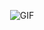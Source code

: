 <p align="center">
  <img  alt="GIF" src="https://media2.giphy.com/media/3o7qE5ceqLBHRR0C64/giphy.gif?cid=ecf05e47f2x5oe2kg3i5q2n4psrapf2nr1og282pq04yjcam&rid=giphy.gif&ct=g" />
</p>
